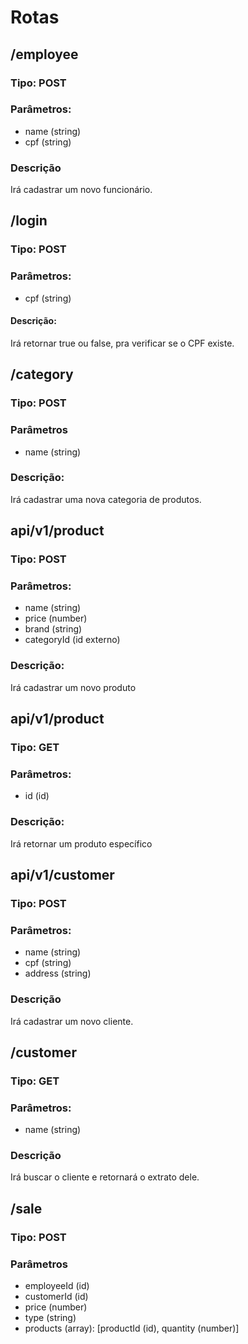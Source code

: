 # Rotas

## /employee
### Tipo: POST
### Parâmetros:
- name (string)
- cpf (string)

### Descrição
Irá cadastrar um novo funcionário.

## /login 
### Tipo: POST
### Parâmetros:
- cpf (string)

#### Descrição:
Irá retornar true ou false, pra verificar se o CPF existe.

## /category
### Tipo: POST
### Parâmetros
- name (string)

### Descrição:
Irá cadastrar uma nova categoria de produtos.

## api/v1/product
### Tipo: POST
### Parâmetros: 
- name (string)
- price (number)
- brand (string)
- categoryId (id externo)

### Descrição:
Irá cadastrar um novo produto

## api/v1/product
### Tipo: GET
### Parâmetros: 
- id (id)

### Descrição:
Irá retornar um produto específico

## api/v1/customer
### Tipo: POST
### Parâmetros:
- name (string)
- cpf (string)
- address (string)

### Descrição
Irá cadastrar um novo cliente.

## /customer
### Tipo: GET
### Parâmetros:
- name (string)

### Descrição
Irá buscar o cliente e retornará o extrato dele.

## /sale
### Tipo: POST
### Parâmetros

- employeeId (id)
- customerId (id)
- price (number)
- type (string)
- products (array): [productId (id), quantity (number)]
